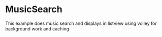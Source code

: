 # MusicSearch
This example does music search and displays in listview using volley for background work and caching.
